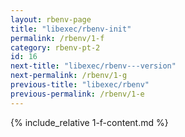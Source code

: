 ```yaml
---
layout: rbenv-page
title: "libexec/rbenv-init"
permalink: /rbenv/1-f
category: rbenv-pt-2
id: 16
next-title: "libexec/rbenv---version"
next-permalink: /rbenv/1-g
previous-title: "libexec/rbenv"
previous-permalink: /rbenv/1-e
---
```


{% include_relative 1-f-content.md %}
